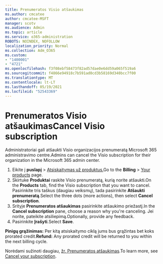```yaml
---
title: Prenumeratos Visio atšaukimas
ms.author: cmcatee
author: cmcatee-MSFT
manager: scotv
ms.audience: Admin
ms.topic: article
ms.service: o365-administration
ROBOTS: NOINDEX, NOFOLLOW
localization_priority: Normal
ms.collection: Adm_O365
ms.custom:
- "1400001"
- "4721"
ms.openlocfilehash: f3f08ebf58473f82ad57dae0e6dd59a065f519a6
ms.sourcegitcommit: f4866e94918c7b591ad0cd3b58169d340bcc7f00
ms.translationtype: MT
ms.contentlocale: lt-LT
ms.lasthandoff: 05/19/2021
ms.locfileid: "52543369"
---
```

# <a name="cancel-visio-subscription"></a><span data-ttu-id="b35cb-102">Prenumeratos Visio atšaukimas</span><span class="sxs-lookup"><span data-stu-id="b35cb-102">Cancel Visio subscription</span></span>

<span data-ttu-id="b35cb-103">Administratoriai gali atšaukti Visio organizacijos prenumeratą Microsoft 365 administravimo centre.</span><span class="sxs-lookup"><span data-stu-id="b35cb-103">Admins can cancel the Visio subscription for their organization in the Microsoft 365 admin center.</span></span>

1. <span data-ttu-id="b35cb-104">Eikite į **puslapį** \> [Atsiskaitymas už produktus.](https://go.microsoft.com/fwlink/p/?linkid=842054)</span><span class="sxs-lookup"><span data-stu-id="b35cb-104">Go to the **Billing** \> [Your products](https://go.microsoft.com/fwlink/p/?linkid=842054) page.</span></span>
2. <span data-ttu-id="b35cb-105">Skirtuke **Produktai** raskite Visio prenumeratą, kurią norite atšaukti.</span><span class="sxs-lookup"><span data-stu-id="b35cb-105">On the **Products** tab, find the Visio subscription that you want to cancel.</span></span> <span data-ttu-id="b35cb-106">Pasirinkite tris taškus (daugiau veiksmų), tada pasirinkite **Atšaukti prenumeratą**.</span><span class="sxs-lookup"><span data-stu-id="b35cb-106">Select the three dots (more actions), then select **Cancel subscription**.</span></span>
3. <span data-ttu-id="b35cb-107">Srityje **Prenumeratos atšaukimas** pasirinkite atšaukimo priežastį.</span><span class="sxs-lookup"><span data-stu-id="b35cb-107">In the **Cancel subscription** pane, choose a reason why you're canceling.</span></span> <span data-ttu-id="b35cb-108">Jei norite, pateikite atsiliepimą.</span><span class="sxs-lookup"><span data-stu-id="b35cb-108">Optionally, provide any feedback.</span></span>
4. <span data-ttu-id="b35cb-109">Pasirinkite **Įrašyti**.</span><span class="sxs-lookup"><span data-stu-id="b35cb-109">Select **Save**.</span></span>

<span data-ttu-id="b35cb-110">**Pinigų grąžinimas:** Per kitą atsiskaitymo ciklą jums bus grąžintas bet koks prorated credit.</span><span class="sxs-lookup"><span data-stu-id="b35cb-110">**Refund:** Any prorated credit will be returned to you within the next billing cycle.</span></span>

<span data-ttu-id="b35cb-111">Norėdami sužinoti daugiau, [žr. Prenumeratos atšaukimas](/microsoft-365/commerce/subscriptions/cancel-your-subscription).</span><span class="sxs-lookup"><span data-stu-id="b35cb-111">To learn more, see [Cancel your subscription](/microsoft-365/commerce/subscriptions/cancel-your-subscription).</span></span>